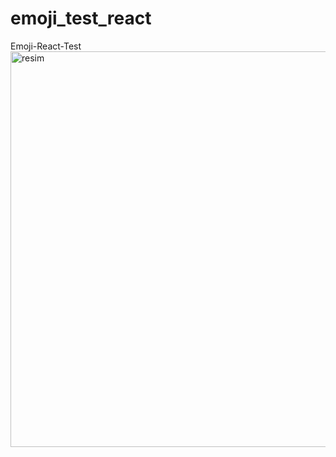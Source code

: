 # emoji_test_react
Emoji-React-Test
<img width="633" alt="resim" src="https://user-images.githubusercontent.com/110667034/190168865-5d077d44-492a-442f-8fd7-0177a5b19d5e.png">
